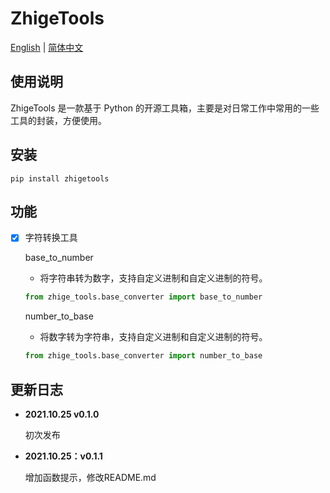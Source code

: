 # ZhigeTools
[English](README.md)    |    [简体中文](README-zh.md)
## 使用说明
ZhigeTools 是一款基于 Python 的开源工具箱，主要是对日常工作中常用的一些工具的封装，方便使用。

## 安装
```
pip install zhigetools
```

## 功能
- [x] 字符转换工具

    base_to_number
    - 将字符串转为数字，支持自定义进制和自定义进制的符号。
    ``` python
    from zhige_tools.base_converter import base_to_number
    ```
    number_to_base
    - 将数字转为字符串，支持自定义进制和自定义进制的符号。
    ``` python
    from zhige_tools.base_converter import number_to_base
    ```

## 更新日志
- **2021.10.25 v0.1.0**

  初次发布

- **2021.10.25：v0.1.1**

   增加函数提示，修改README.md


